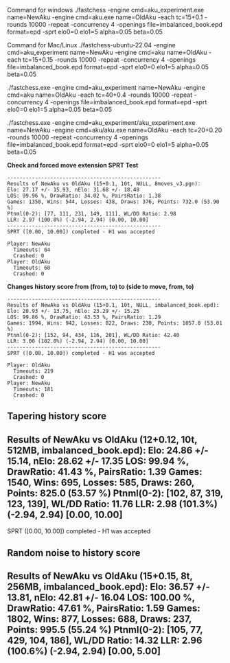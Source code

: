 Command for windows ./fastchess -engine cmd=aku_experiment.exe name=NewAku -engine cmd=aku.exe name=OldAku -each tc=15+0.1 -rounds 10000 -repeat -concurrency 4 -openings file=imbalanced_book.epd format=epd -sprt elo0=0 elo1=5 alpha=0.05 beta=0.05

Command for Mac/Linux ./fastchess-ubuntu-22.04  -engine cmd=aku_experiment name=NewAku -engine cmd=aku name=OldAku -each tc=15+0.15 -rounds 10000 -repeat -concurrency 4 -openings file=imbalanced_book.epd format=epd -sprt elo0=0 elo1=5 alpha=0.05 beta=0.05

./fastchess.exe  -engine cmd=aku_experiment name=NewAku -engine cmd=aku name=OldAku -each tc=40+0.4 -rounds 10000 -repeat -concurrency 4 -openings file=imbalanced_book.epd format=epd -sprt elo0=0 elo1=5 alpha=0.05 beta=0.05

./fastchess.exe  -engine cmd=aku_experiment/aku_experiment.exe name=NewAku -engine cmd=aku/aku.exe name=OldAku -each tc=20+0.20 -rounds 10000 -repeat -concurrency 4 -openings file=imbalanced_book.epd format=epd -sprt elo0=0 elo1=5 alpha=0.05 beta=0.05

**Check and forced move extension SPRT Test**
```
--------------------------------------------------
Results of NewAku vs OldAku (15+0.1, 10t, NULL, 8moves_v3.pgn):
Elo: 27.17 +/- 15.93, nElo: 31.68 +/- 18.48
LOS: 99.96 %, DrawRatio: 34.02 %, PairsRatio: 1.38
Games: 1358, Wins: 544, Losses: 438, Draws: 376, Points: 732.0 (53.90 %)
Ptnml(0-2): [77, 111, 231, 149, 111], WL/DD Ratio: 2.98
LLR: 2.97 (100.8%) (-2.94, 2.94) [0.00, 10.00]
--------------------------------------------------
SPRT ([0.00, 10.00]) completed - H1 was accepted

Player: NewAku
  Timeouts: 64
  Crashed: 0
Player: OldAku
  Timeouts: 68
  Crashed: 0
```

**Changes history score from (from, to) to (side to move, from, to)**
```
--------------------------------------------------
Results of NewAku vs OldAku (15+0.1, 10t, NULL, imbalanced_book.epd):
Elo: 20.93 +/- 13.75, nElo: 23.29 +/- 15.25
LOS: 99.86 %, DrawRatio: 43.53 %, PairsRatio: 1.29
Games: 1994, Wins: 942, Losses: 822, Draws: 230, Points: 1057.0 (53.01 %)
Ptnml(0-2): [152, 94, 434, 116, 201], WL/DD Ratio: 42.40
LLR: 3.00 (102.0%) (-2.94, 2.94) [0.00, 10.00]
--------------------------------------------------
SPRT ([0.00, 10.00]) completed - H1 was accepted

Player: OldAku
  Timeouts: 219
  Crashed: 0
Player: NewAku
  Timeouts: 181
  Crashed: 0
```

**Tapering history score**
--------------------------------------------------
Results of NewAku vs OldAku (12+0.12, 10t, 512MB, imbalanced_book.epd):
Elo: 24.86 +/- 15.14, nElo: 28.62 +/- 17.35
LOS: 99.94 %, DrawRatio: 41.43 %, PairsRatio: 1.39
Games: 1540, Wins: 695, Losses: 585, Draws: 260, Points: 825.0 (53.57 %)
Ptnml(0-2): [102, 87, 319, 123, 139], WL/DD Ratio: 11.76
LLR: 2.98 (101.3%) (-2.94, 2.94) [0.00, 10.00]
--------------------------------------------------
SPRT ([0.00, 10.00]) completed - H1 was accepted

**Random noise to history score**
--------------------------------------------------
Results of NewAku vs OldAku (15+0.15, 8t, 256MB, imbalanced_book.epd):
Elo: 36.57 +/- 13.81, nElo: 42.81 +/- 16.04
LOS: 100.00 %, DrawRatio: 47.61 %, PairsRatio: 1.59
Games: 1802, Wins: 877, Losses: 688, Draws: 237, Points: 995.5 (55.24 %)
Ptnml(0-2): [105, 77, 429, 104, 186], WL/DD Ratio: 14.32
LLR: 2.96 (100.6%) (-2.94, 2.94) [0.00, 5.00]
--------------------------------------------------
